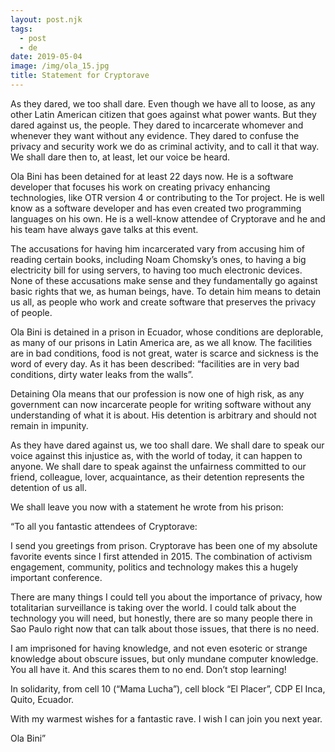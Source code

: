 ```yaml
---
layout: post.njk
tags:
  - post
  - de
date: 2019-05-04
image: /img/ola_15.jpg
title: Statement for Cryptorave
---
```


As they dared, we too shall dare. Even though we have all to loose, as any other Latin American citizen that goes against what power wants. But they dared against us, the people. They dared to incarcerate whomever and whenever they want without any evidence. They dared to confuse the privacy and security work we do as criminal activity, and to call it that way. We shall dare then to, at least, let our voice be heard.

Ola Bini has been detained for at least 22 days now. He is a software developer that focuses his work on creating privacy enhancing technologies, like OTR version 4 or contributing to the Tor project. He is well know as a software developer and has even created two programming languages on his own. He is a well-know attendee of Cryptorave and he and his team have always gave talks at this event.

The accusations for having him incarcerated vary from accusing him of reading certain books, including Noam Chomsky’s ones, to having a big electricity bill for using servers, to having too much electronic devices. None of these accusations make sense and they fundamentally go against basic rights that we, as human beings, have. To detain him means to detain us all, as people who work and create software that preserves the privacy of people.

Ola Bini is detained in a prison in Ecuador, whose conditions are deplorable, as many of our prisons in Latin America are, as we all know. The facilities are in bad conditions, food is not great, water is scarce and sickness is the word of every day. As it has been described: “facilities are in very bad conditions, dirty water leaks from the walls”.

Detaining Ola means that our profession is now one of high risk, as any government can now incarcerate people for writing software without any understanding of what it is about. His detention is arbitrary and should not remain in impunity.

As they have dared against us, we too shall dare. We shall dare to speak our voice against this injustice as, with the world of today, it can happen to anyone. We shall dare to speak against the unfairness committed to our friend, colleague, lover, acquaintance, as their detention represents the detention of us all.

We shall leave you now with a statement he wrote from his prison:

“To all you fantastic attendees of Cryptorave:

I send you greetings from prison. Cryptorave has been one of my absolute favorite events since I first attended in 2015. The combination of activism engagement, community, politics and technology makes this a hugely important conference.

There are many things I could tell you about the importance of privacy, how totalitarian surveillance is taking over the world. I could talk about the technology you will need, but honestly, there are so many people there in Sao Paulo right now that can talk about those issues, that there is no need.

I am imprisoned for having knowledge, and not even esoteric or strange knowledge about obscure issues, but only mundane computer knowledge. You all have it. And this scares them to no end. Don’t stop learning!

In solidarity, from cell 10 (“Mama Lucha”), cell block “El Placer”, CDP El Inca, Quito, Ecuador.

With my warmest wishes for a fantastic rave. I wish I can join you next year.

Ola Bini”
